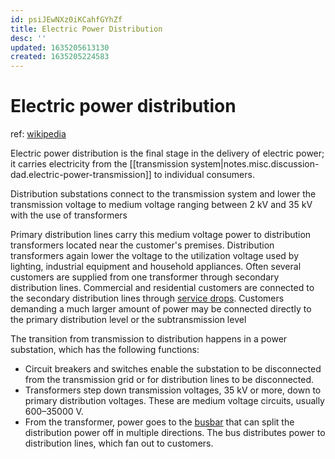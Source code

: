 ```yaml
---
id: psiJEwNXz0iKCahfGYhZf
title: Electric Power Distribution
desc: ''
updated: 1635205613130
created: 1635205224583
---
```

# Electric power distribution

ref: [wikipedia](https://en.wikipedia.org/wiki/Electric_power_distribution)

Electric power distribution is the final stage in the delivery of electric power; it carries electricity from the [[transmission system|notes.misc.discussion-dad.electric-power-transmission]] to individual consumers. 

Distribution substations connect to the transmission system and lower the transmission voltage to medium voltage ranging between 2 kV and 35 kV with the use of transformers

Primary distribution lines carry this medium voltage power to distribution transformers located near the customer's premises. Distribution transformers again lower the voltage to the utilization voltage used by lighting, industrial equipment and household appliances. Often several customers are supplied from one transformer through secondary distribution lines. Commercial and residential customers are connected to the secondary distribution lines through [service drops](https://en.wikipedia.org/wiki/Service_drop). Customers demanding a much larger amount of power may be connected directly to the primary distribution level or the subtransmission level

The transition from transmission to distribution happens in a power substation, which has the following functions:

- Circuit breakers and switches enable the substation to be disconnected from the transmission grid or for distribution lines to be disconnected.
- Transformers step down transmission voltages, 35 kV or more, down to primary distribution voltages. These are medium voltage circuits, usually 600–35000 V.
- From the transformer, power goes to the [busbar](https://en.wikipedia.org/wiki/Busbar) that can split the distribution power off in multiple directions. The bus distributes power to distribution lines, which fan out to customers.
